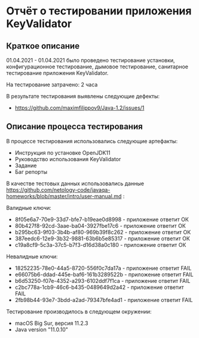 # Отчёт о тестировании приложения KeyValidator

## Краткое описание

01.04.2021 - 01.04.2021 было проведено тестирование установки, конфигурационное тестирование, дымовое тестирование, санитарное тестирование приложения KeyValidator.

На тестирование затрачено: 2 часа

В результате тестирования выявлены следующие дефекты:
* https://github.com/maximfilippov9/Java-1.2/issues/1

## Описание процесса тестирования

В процессе тестирования использовались следующие артефакты:
* Инструкция по установке OpenJDK11
* Руководство использования KeyValidator
* Задание
* Баг репорты

В качестве тестовых данных использовались данные https://github.com/netology-code/javaqa-homeworks/blob/master/intro/user-manual.md :

Валидные ключи:
* 8f05e6a7-70e9-33d7-bfe7-b19eae0d8998 - приложение ответит ОК
* 80b427f8-92cd-3aae-ba04-3927fbe17c6  - приложение ответит ОК
* b295bc63-9f03-3b4b-af80-969b39f8c262 - приложение ответит ОК
* 387eedc6-12e9-3b32-9881-63b6b5e85317 - приложение ответит ОК
* c19a8cf9-5c3a-37c5-b7f3-d16d38a0c180 - приложение ответит ОК

Невалидные ключи:
* 18252235-78e0-44a5-8720-556f0c7da17a - приложение ответит FAIL
* e66075b6-ddad-445e-baf6-161b3289522b - приложение ответит FAIL
* b6d53250-f07e-4352-a293-6102ddf7f1ca - приложение ответит FAIL
* c2bc778a-1cb9-46c6-b435-0489649d2a42 - приложение ответит FAIL
* 2fb98b44-93e7-3bdd-a2ad-79347bfe4ad1 - приложение ответит FAIL

Тестирование производилось в следующем окружении:
* macOS Big Sur, версия 11.2.3
* Java version "11.0.10"